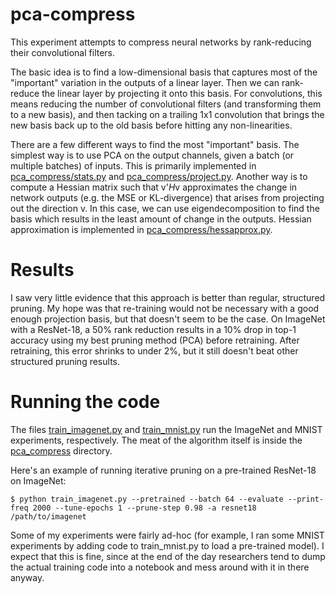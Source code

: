 # pca-compress

This experiment attempts to compress neural networks by rank-reducing their convolutional filters.

The basic idea is to find a low-dimensional basis that captures most of the "important" variation in the outputs of a linear layer. Then we can rank-reduce the linear layer by projecting it onto this basis. For convolutions, this means reducing the number of convolutional filters (and transforming them to a new basis), and then tacking on a trailing 1x1 convolution that brings the new basis back up to the old basis before hitting any non-linearities.

There are a few different ways to find the most "important" basis. The simplest way is to use PCA on the output channels, given a batch (or multiple batches) of inputs. This is primarily implemented in [pca_compress/stats.py](pca_compress/stats.py) and [pca_compress/project.py](pca_compress/project.py). Another way is to compute a Hessian matrix such that v'*H*v approximates the change in network outputs (e.g. the MSE or KL-divergence) that arises from projecting out the direction v. In this case, we can use eigendecomposition to find the basis which results in the least amount of change in the outputs. Hessian approximation is implemented in [pca_compress/hessapprox.py](pca_compress/hessapprox.py).

# Results

I saw very little evidence that this approach is better than regular, structured pruning. My hope was that re-training would not be necessary with a good enough projection basis, but that doesn't seem to be the case. On ImageNet with a ResNet-18, a 50% rank reduction results in a 10% drop in top-1 accuracy using my best pruning method (PCA) before retraining. After retraining, this error shrinks to under 2%, but it still doesn't beat other structured pruning results.

# Running the code

The files [train_imagenet.py](train_imagenet.py) and [train_mnist.py](train_mnist.py) run the ImageNet and MNIST experiments, respectively. The meat of the algorithm itself is inside the [pca_compress](pca_compress) directory.

Here's an example of running iterative pruning on a pre-trained ResNet-18 on ImageNet:

```
$ python train_imagenet.py --pretrained --batch 64 --evaluate --print-freq 2000 --tune-epochs 1 --prune-step 0.98 -a resnet18 /path/to/imagenet
```

Some of my experiments were fairly ad-hoc (for example, I ran some MNIST experiments by adding code to train_mnist.py to load a pre-trained model). I expect that this is fine, since at the end of the day researchers tend to dump the actual training code into a notebook and mess around with it in there anyway.
